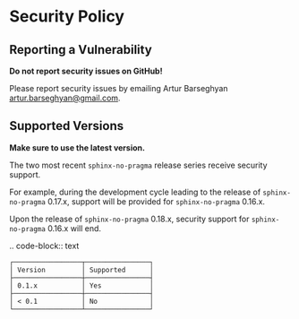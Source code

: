 Security Policy
===============
Reporting a Vulnerability
-------------------------
**Do not report security issues on GitHub!**

Please report security issues by emailing Artur Barseghyan
<artur.barseghyan@gmail.com>.

Supported Versions
------------------
**Make sure to use the latest version.**

The two most recent ``sphinx-no-pragma`` release series receive security
support.

For example, during the development cycle leading to the release
of ``sphinx-no-pragma`` 0.17.x, support will be provided
for ``sphinx-no-pragma`` 0.16.x.

Upon the release of ``sphinx-no-pragma`` 0.18.x, security support
for ``sphinx-no-pragma`` 0.16.x will end.

.. code-block:: text

    ┌─────────────────┬────────────────┐
    │ Version         │ Supported      │
    ├─────────────────┼────────────────┤
    │ 0.1.x           │ Yes            │
    ├─────────────────┼────────────────┤
    │ < 0.1           │ No             │
    └─────────────────┴────────────────┘
